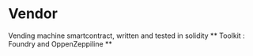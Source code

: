 # Vendor
Vending machine smartcontract, written and tested in solidity ** Toolkit : Foundry and OppenZeppiline ** 
